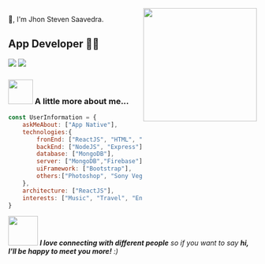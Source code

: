 <img align='right' src="https://media.giphy.com/media/M9gbBd9nbDrOTu1Mqx/giphy.gif" width="230">

🙏, I'm Jhon Steven Saavedra.  
## App Developer 👨‍💻

[![](https://img.shields.io/badge/Facebook-Jhon-blue)](https://www.facebook.com/jsgsco/)
[![](https://img.shields.io/badge/Gmail-foeblackg@gmail.com-red)](mailto:foeblackg@gmail.com)


### <img src="https://media.giphy.com/media/VgCDAzcKvsR6OM0uWg/giphy.gif" width="50"> A little more about me...  


```javascript
const UserInformation = {
    askMeAbout: ["App Native"],
    technologies:{
        fronEnd: ["ReactJS", "HTML", "CSS", "JavaScript"],
        backEnd: ["NodeJS", "Express"],
        database: ["MongoDB"],
        server: ["MongoDB","Firebase"],
        uiFramework: ["Bootstrap"],
        others:["Photoshop", "Sony Vegas", "Adobe XD", "After Effects"]
    },
    architecture: ["ReactJS"],
    interests: ["Music", "Travel", "English", "Spanish", "Portugues"]
}
```

<img src="https://media.giphy.com/media/LnQjpWaON8nhr21vNW/giphy.gif" width="60"> <em><b>I love connecting with different people</b> so if you want to say <b>hi, I'll be happy to meet you more!</b> :)</em>
